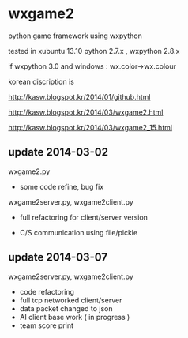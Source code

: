 wxgame2
=======

python game framework using wxpython

tested in
xubuntu 13.10
python 2.7.x ,
wxpython 2.8.x

if wxpython 3.0 and windows :
    wx.color->wx.colour

korean discription is

http://kasw.blogspot.kr/2014/01/github.html

http://kasw.blogspot.kr/2014/03/wxgame2.html

http://kasw.blogspot.kr/2014/03/wxgame2_15.html

update 2014-03-02
----------------

wxgame2.py

- some code refine, bug fix

wxgame2server.py, wxgame2client.py

- full refactoring for client/server version

- C/S communication using file/pickle


update 2014-03-07
----------------

wxgame2server.py, wxgame2client.py

- code refactoring
- full tcp networked client/server
- data packet changed to json
- AI client base work ( in progress )
- team score print


